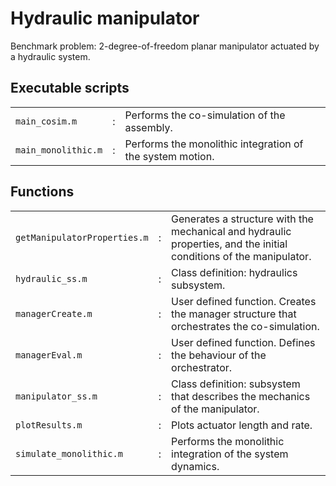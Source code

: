 # Hydraulic manipulator
Benchmark problem: 2-degree-of-freedom planar manipulator actuated by a hydraulic system.

## Executable scripts

|  | |  |
| :---- | :--:| :----------- |
| `main_cosim.m` | : | Performs the co-simulation of the assembly. |
| `main_monolithic.m` | : | Performs the monolithic integration of the system motion. |

## Functions

|  | |  |
| :---- | :--:| :----------- |
| `getManipulatorProperties.m` | : | Generates a structure with the mechanical and hydraulic properties, and the initial conditions of the manipulator. |
| `hydraulic_ss.m` | : | Class definition: hydraulics subsystem. |
| `managerCreate.m` | : | User defined function. Creates the manager structure that orchestrates the co-simulation. |
| `managerEval.m` | : | User defined function. Defines the behaviour of the orchestrator. |
| `manipulator_ss.m` | : | Class definition: subsystem that describes the mechanics of the manipulator. |
| `plotResults.m` | : | Plots actuator length and rate. |
| `simulate_monolithic.m` | : | Performs the monolithic integration of the system dynamics. |

